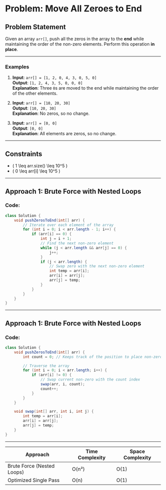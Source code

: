 # Problem: Move All Zeroes to End

## Problem Statement

Given an array `arr[]`, push all the zeros in the array to the **end** while maintaining the order of the non-zero elements. Perform this operation **in place**.

---

### Examples

1. **Input**: `arr[] = [1, 2, 0, 4, 3, 0, 5, 0]`  
   **Output**: `[1, 2, 4, 3, 5, 0, 0, 0]`  
   **Explanation**: Three `0`s are moved to the end while maintaining the order of the other elements.

2. **Input**: `arr[] = [10, 20, 30]`  
   **Output**: `[10, 20, 30]`  
   **Explanation**: No zeros, so no change.

3. **Input**: `arr[] = [0, 0]`  
   **Output**: `[0, 0]`  
   **Explanation**: All elements are zeros, so no change.

---

## Constraints

- \( 1 \leq arr.size() \leq 10^5 \)
- \( 0 \leq arr[i] \leq 10^5 \)

---

## Approach 1: Brute Force with Nested Loops

### Code:
```java
class Solution {
    void pushZerosToEnd(int[] arr) {
        // Iterate over each element of the array
        for (int i = 0; i < arr.length - 1; i++) {
            if (arr[i] == 0) {
                int j = i + 1;
                // Find the next non-zero element
                while (j < arr.length && arr[j] == 0) {
                    j++;
                }
                if (j < arr.length) {
                    // Swap zero with the next non-zero element
                    int temp = arr[i];
                    arr[i] = arr[j];
                    arr[j] = temp;
                }
            }
        }
    }
}

```
---
## Approach 1: Brute Force with Nested Loops

### Code:
```java
class Solution {
    void pushZerosToEnd(int[] arr) {
        int count = 0; // Keeps track of the position to place non-zero elements

        // Traverse the array
        for (int i = 0; i < arr.length; i++) {
            if (arr[i] != 0) {
                // Swap current non-zero with the count index
                swap(arr, i, count);
                count++;
            }
        }
    }

    void swap(int[] arr, int i, int j) {
        int temp = arr[i];
        arr[i] = arr[j];
        arr[j] = temp;
    }
}

```
---
| **Approach**               | **Time Complexity** | **Space Complexity** |
|----------------------------|----------------------|-----------------------|
| Brute Force (Nested Loops) | O(n²)               | O(1)                  |
| Optimized Single Pass       | O(n)                | O(1)                  |
